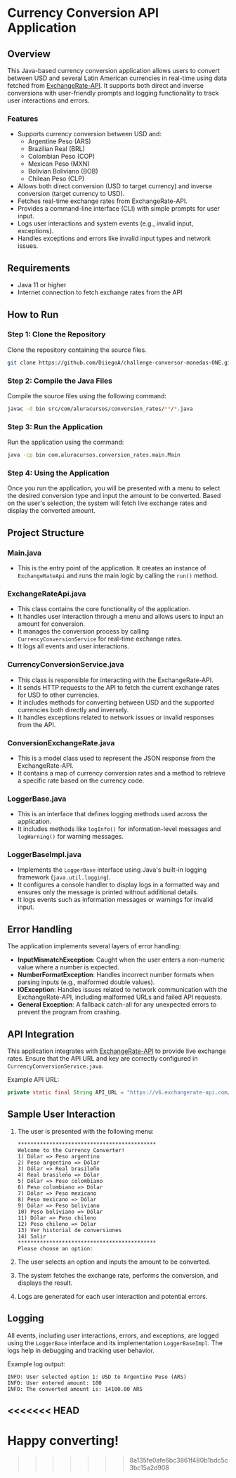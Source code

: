 
# Currency Conversion API Application

## Overview
This Java-based currency conversion application allows users to convert between USD and several Latin American currencies in real-time using data fetched from [ExchangeRate-API](https://www.exchangerate-api.com/). It supports both direct and inverse conversions with user-friendly prompts and logging functionality to track user interactions and errors.

### Features
- Supports currency conversion between USD and:
    - Argentine Peso (ARS)
    - Brazilian Real (BRL)
    - Colombian Peso (COP)
    - Mexican Peso (MXN)
    - Bolivian Boliviano (BOB)
    - Chilean Peso (CLP)
- Allows both direct conversion (USD to target currency) and inverse conversion (target currency to USD).
- Fetches real-time exchange rates from ExchangeRate-API.
- Provides a command-line interface (CLI) with simple prompts for user input.
- Logs user interactions and system events (e.g., invalid input, exceptions).
- Handles exceptions and errors like invalid input types and network issues.

## Requirements
- Java 11 or higher
- Internet connection to fetch exchange rates from the API

## How to Run

### Step 1: Clone the Repository
Clone the repository containing the source files.
```bash
git clone https://github.com/DiiegoA/challenge-conversor-monedas-ONE.git
```

### Step 2: Compile the Java Files
Compile the source files using the following command:
```bash
javac -d bin src/com/aluracursos/conversion_rates/**/*.java
```

### Step 3: Run the Application
Run the application using the command:
```bash
java -cp bin com.aluracursos.conversion_rates.main.Main
```

### Step 4: Using the Application
Once you run the application, you will be presented with a menu to select the desired conversion type and input the amount to be converted. Based on the user's selection, the system will fetch live exchange rates and display the converted amount.

## Project Structure

### **Main.java**
- This is the entry point of the application. It creates an instance of `ExchangeRateApi` and runs the main logic by calling the `run()` method.

### **ExchangeRateApi.java**
- This class contains the core functionality of the application.
- It handles user interaction through a menu and allows users to input an amount for conversion.
- It manages the conversion process by calling `CurrencyConversionService` for real-time exchange rates.
- It logs all events and user interactions.

### **CurrencyConversionService.java**
- This class is responsible for interacting with the ExchangeRate-API.
- It sends HTTP requests to the API to fetch the current exchange rates for USD to other currencies.
- It includes methods for converting between USD and the supported currencies both directly and inversely.
- It handles exceptions related to network issues or invalid responses from the API.

### **ConversionExchangeRate.java**
- This is a model class used to represent the JSON response from the ExchangeRate-API.
- It contains a map of currency conversion rates and a method to retrieve a specific rate based on the currency code.

### **LoggerBase.java**
- This is an interface that defines logging methods used across the application.
- It includes methods like `logInfo()` for information-level messages and `logWarning()` for warning messages.

### **LoggerBaseImpl.java**
- Implements the `LoggerBase` interface using Java's built-in logging framework (`java.util.logging`).
- It configures a console handler to display logs in a formatted way and ensures only the message is printed without additional details.
- It logs events such as information messages or warnings for invalid input.

## Error Handling
The application implements several layers of error handling:
- **InputMismatchException**: Caught when the user enters a non-numeric value where a number is expected.
- **NumberFormatException**: Handles incorrect number formats when parsing inputs (e.g., malformed double values).
- **IOException**: Handles issues related to network communication with the ExchangeRate-API, including malformed URLs and failed API requests.
- **General Exception**: A fallback catch-all for any unexpected errors to prevent the program from crashing.

## API Integration
This application integrates with [ExchangeRate-API](https://www.exchangerate-api.com/) to provide live exchange rates. Ensure that the API URL and key are correctly configured in `CurrencyConversionService.java`.

Example API URL:
```java
private static final String API_URL = "https://v6.exchangerate-api.com/v6/your-api-key/latest/USD";
```

## Sample User Interaction

1. The user is presented with the following menu:
    ```
    ********************************************
    Welcome to the Currency Converter!
    1) Dólar => Peso argentino
    2) Peso argentino => Dólar
    3) Dólar => Real brasileño
    4) Real brasileño => Dólar
    5) Dólar => Peso colombiano
    6) Peso colombiano => Dólar
    7) Dólar => Peso mexicano
    8) Peso mexicano => Dólar
    9) Dólar => Peso boliviano
    10) Peso boliviano => Dólar
    11) Dólar => Peso chileno
    12) Peso chileno => Dólar
    13) Ver historial de conversiones
    14) Salir
    ********************************************
    Please choose an option:
    ```

2. The user selects an option and inputs the amount to be converted.

3. The system fetches the exchange rate, performs the conversion, and displays the result.

4. Logs are generated for each user interaction and potential errors.

## Logging
All events, including user interactions, errors, and exceptions, are logged using the `LoggerBase` interface and its implementation `LoggerBaseImpl`. The logs help in debugging and tracking user behavior.

Example log output:
```
INFO: User selected option 1: USD to Argentine Peso (ARS)
INFO: User entered amount: 100
INFO: The converted amount is: 14100.00 ARS
```

<<<<<<< HEAD
---

Happy converting!
=======
>>>>>>> 8a135fe0afe6bc3861f480b1bdc5c3bc15a2d908
